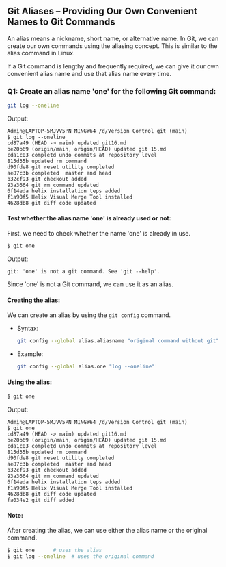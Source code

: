 ## Git Aliases – Providing Our Own Convenient Names to Git Commands

An alias means a nickname, short name, or alternative name. In Git, we can create our own commands using the aliasing concept. This is similar to the alias command in Linux.

If a Git command is lengthy and frequently required, we can give it our own convenient alias name and use that alias name every time.

### Q1: Create an alias name 'one' for the following Git command:
```bash
git log --oneline
```

Output:
```
Admin@LAPTOP-5MJVV5PN MINGW64 /d/Version Control git (main)
$ git log --oneline
cd87a49 (HEAD -> main) updated git16.md
be20b69 (origin/main, origin/HEAD) updated git 15.md
cda1c03 completd undo commits at repository level
815d35b updated rm command
d90fde8 git reset utility completed
ae87c3b completed  master and head
b32cf93 git checkout added
93a3664 git rm command updated
6f14eda helix installation teps added
f1a90f5 Helix Visual Merge Tool installed
4628db8 git diff code updated
```

#### Test whether the alias name 'one' is already used or not:
First, we need to check whether the name 'one' is already in use.
```bash
$ git one
```
Output:
```
git: 'one' is not a git command. See 'git --help'.
```
Since 'one' is not a Git command, we can use it as an alias.

#### Creating the alias:
We can create an alias by using the `git config` command.
- Syntax: 
  ```bash
  git config --global alias.aliasname "original command without git"
  ```
- Example:
  ```bash
  git config --global alias.one "log --oneline"
  ```

#### Using the alias:
```bash
$ git one
```
Output:
```
Admin@LAPTOP-5MJVV5PN MINGW64 /d/Version Control git (main)
$ git one
cd87a49 (HEAD -> main) updated git16.md
be20b69 (origin/main, origin/HEAD) updated git 15.md
cda1c03 completd undo commits at repository level
815d35b updated rm command
d90fde8 git reset utility completed
ae87c3b completed  master and head
b32cf93 git checkout added
93a3664 git rm command updated
6f14eda helix installation teps added
f1a90f5 Helix Visual Merge Tool installed
4628db8 git diff code updated
fa034e2 git diff added
```

#### Note:
After creating the alias, we can use either the alias name or the original command.
```bash
$ git one      # uses the alias
$ git log --oneline  # uses the original command
```
